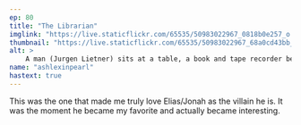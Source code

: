 ```yaml
---
ep: 80
title: "The Librarian"
imglink: "https://live.staticflickr.com/65535/50983022967_0818b0e257_o.jpg"
thumbnail: "https://live.staticflickr.com/65535/50983022967_68a0cd43bb_q.jpg"
alt: >
    A man (Jurgen Lietner) sits at a table, a book and tape recorder beside him, leaning into his hand as he waits in silence. In the doorway behind him stands a man (Elias Bouchard) watching him, his head making the pupil of an eye.
name: "ashlexinpearl"
hastext: true
---
```

This was the one that made me truly love Elias/Jonah as the villain he is. It was the moment he became my favorite and actually became interesting.
